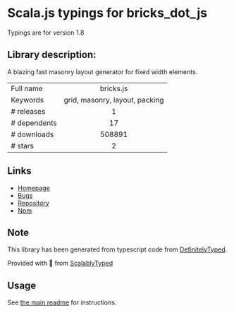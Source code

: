 
# Scala.js typings for bricks_dot_js

Typings are for version 1.8

## Library description:
A blazing fast masonry layout generator for fixed width elements.

|                    |                 |
| ------------------ | :-------------: |
| Full name          | bricks.js |
| Keywords           | grid, masonry, layout, packing |
| # releases         | 1 |
| # dependents       | 17 |
| # downloads        | 508891 |
| # stars            | 2 |

## Links
- [Homepage](https://github.com/callmecavs/bricks.js#readme)
- [Bugs](https://github.com/callmecavs/bricks.js/issues)
- [Repository](https://github.com/callmecavs/bricks.js)
- [Npm](https://www.npmjs.com/package/bricks.js)
    


## Note
This library has been generated from typescript code from [DefinitelyTyped](https://definitelytyped.org).

Provided with :purple_heart: from [ScalablyTyped](https://github.com/oyvindberg/ScalablyTyped)

## Usage
See [the main readme](../../readme.md) for instructions.


